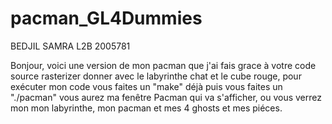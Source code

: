 # pacman_GL4Dummies


BEDJIL SAMRA L2B 2005781

Bonjour, voici une version de mon pacman que j'ai fais grace à votre code source rasterizer donner avec le labyrinthe chat et le cube rouge, pour exécuter 
mon code vous faites un "make" déjà puis vous faites un "./pacman" vous aurez ma fenêtre Pacman qui va s'afficher, ou vous verrez mon mon labyrinthe, mon 
pacman et mes 4 ghosts et mes piéces.
